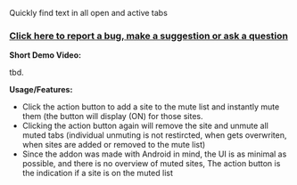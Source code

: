 Quickly find text in all open and active tabs

### [Click here to report a bug, make a suggestion or ask a question](https://github.com/igorlogius/igorlogius/issues/new/choose)

<b>Short Demo Video:</b>

tbd.

<b>Usage/Features:</b>
<ul>
    <li>
        Click the action button to add a site to the mute list and instantly mute them (the button will display (ON) for those sites.
    </li>
    <li>
        Clicking the action button again will remove the site and unmute all muted tabs
        (individual unmuting is not restircted, when gets overwriten, when sites are added or removed to the mute list)
    </li>
    <li>
        Since the addon was made with Android in mind, the UI is as minimal as possible, and there is no overview of muted sites, 
        The action button is the indication if a site is on the muted list
    </li>
</ul>

